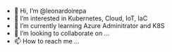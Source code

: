 - 👋 Hi, I’m @leonardoirepa
- 👀 I’m interested in Kubernetes, Cloud, IoT, IaC
- 🌱 I’m currently learning Azure Adminitrator and K8S
- 💞️ I’m looking to collaborate on ...
- 📫 How to reach me ...

<!---
leonardoirepa/leonardoirepa is a ✨ special ✨ repository because its `README.md` (this file) appears on your GitHub profile.
You can click the Preview link to take a look at your changes.
--->
